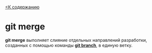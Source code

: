 [ <К содержанию](../readme.md)

# git merge

**git merge** выполняет слияние отдельных направлений разработки, созданных с помощью команды **[git branch](./branch.md)**, в единую ветку.